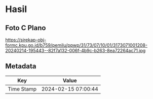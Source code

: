 # Hasil

## Foto C Plano

https://sirekap-obj-formc.kpu.go.id/b759/pemilu/ppwp/31/73/07/10/01/3173071001208-20240214-195443--82f7a132-006f-4b9c-b263-8ea72264ac71.jpg


## Metadata

| Key        | Value               |
| ---------- | ------------------- |
| Time Stamp | 2024-02-15 07:00:44 |



